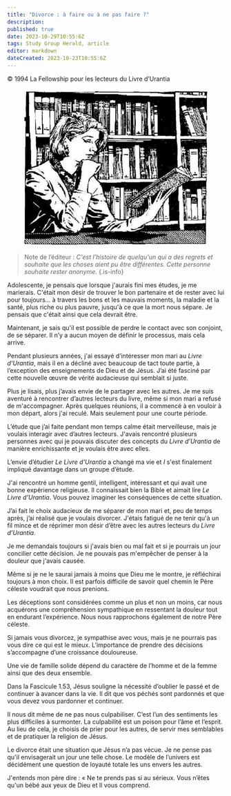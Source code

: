 ```yaml
---
title: "Divorce : à faire ou à ne pas faire ?"
description: 
published: true
date: 2023-10-29T10:55:6Z
tags: Study Group Herald, article
editor: markdown
dateCreated: 2023-10-23T10:55:6Z
---
```


<p class="v-card v-sheet theme--light grey lighten-3 px-2">© 1994 La Fellowship pour les lecteurs du Livre d’Urantia</p>


<figure id="Figure_1" class="image urantiapedia">
<img src="/image/article/Study_Group_Herald/reading.jpg">
</figure>

> Note de l’éditeur : _C'est l’histoire de quelqu'un qui a des regrets et souhaite que les choses aient pu être différentes. Cette personne souhaite rester anonyme._
{.is-info}

Adolescente, je pensais que lorsque j'aurais fini mes études, je me marierais. C'était mon désir de trouver le bon partenaire et de rester avec lui pour toujours... à travers les bons et les mauvais moments, la maladie et la santé, plus riche ou plus pauvre, jusqu'à ce que la mort nous sépare. Je pensais que c'était ainsi que cela devrait être.

Maintenant, je sais qu'il est possible de perdre le contact avec son conjoint, de se séparer. Il n’y a aucun moyen de définir le processus, mais cela arrive.

Pendant plusieurs années, j'ai essayé d’intéresser mon mari au _Livre d’Urantia_, mais il en a décliné avec beaucoup de tact toute partie, à l’exception des enseignements de Dieu et de Jésus. J’ai été fasciné par cette nouvelle œuvre de vérité audacieuse qui semblait si juste.

Plus je lisais, plus j’avais envie de le partager avec les autres. Je me suis aventuré à rencontrer d’autres lecteurs du livre, même si mon mari a refusé de m'accompagner. Après quelques réunions, il a commencé à en vouloir à mon départ, alors j'ai reculé. Mais seulement pour une courte période.

L’étude que j’ai faite pendant mon temps calme était merveilleuse, mais je voulais interagir avec d’autres lecteurs. J'avais rencontré plusieurs personnes avec qui je pouvais discuter des concepts du _Livre d’Urantia_ de manière enrichissante et je voulais être avec elles.

L’envie d’étudier _Le Livre d’Urantia_ a changé ma vie et $I$ s'est finalement impliqué davantage dans un groupe d’étude.

J'ai rencontré un homme gentil, intelligent, intéressant et qui avait une bonne expérience religieuse. Il connaissait bien la Bible et aimait lire _Le Livre d’Urantia_. Vous pouvez imaginer les conséquences de cette situation.

J’ai fait le choix audacieux de me séparer de mon mari et, peu de temps après, j’ai réalisé que je voulais divorcer. J'étais fatigué de ne tenir qu'à un fil mince et de réprimer mon désir d’être avec les autres lecteurs du _Livre d’Urantia_.

Je me demandais toujours si j'avais bien ou mal fait et si je pourrais un jour concilier cette décision. Je ne pouvais pas m'empêcher de penser à la douleur que j'avais causée.

Même si je ne le saurai jamais à moins que Dieu me le montre, je réfléchirai toujours à mon choix. Il est parfois difficile de savoir quel chemin le Père céleste voudrait que nous prenions.

Les déceptions sont considérées comme un plus et non un moins, car nous acquérons une compréhension sympathique en ressentant la douleur tout en endurant l’expérience. Nous nous rapprochons également de notre Père céleste.

Si jamais vous divorcez, je sympathise avec vous, mais je ne pourrais pas vous dire ce qui est le mieux. L’importance de prendre des décisions s’accompagne d’une croissance douloureuse.

Une vie de famille solide dépend du caractère de l’homme et de la femme ainsi que des deux ensemble.

Dans la Fascicule 1.53, Jésus souligne la nécessité d’oublier le passé et de continuer à avancer dans la vie. Il dit que vos péchés sont pardonnés et que vous devez vous pardonner et continuer.

Il nous dit même de ne pas nous culpabiliser. C’est l’un des sentiments les plus difficiles à surmonter. La culpabilité est un poison pour l’âme et l’esprit. Au lieu de cela, je choisis de prier pour les autres, de servir mes semblables et de pratiquer la religion de Jésus.

Le divorce était une situation que Jésus n’a pas vécue. Je ne pense pas qu'il envisagerait un jour une telle chose. Le modèle de l’univers est décidément une question de loyauté totale les uns envers les autres.

J'entends mon père dire : « Ne te prends pas si au sérieux. Vous n’êtes qu'un bébé aux yeux de Dieu et Il vous comprend.


